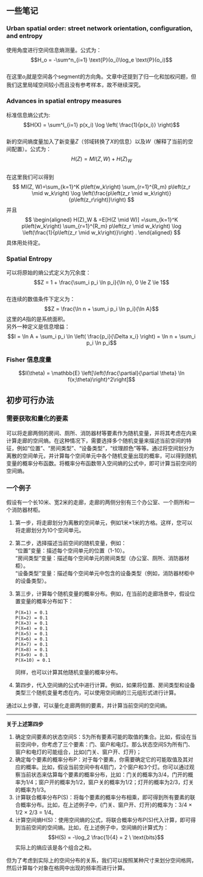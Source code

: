 <script type="text/javascript" src="http://cdn.mathjax.org/mathjax/latest/MathJax.js?config=default"></script>
## 一些笔记
### Urban spatial order: street network orientation, configuration, and entropy
使用角度进行空间信息熵测量。公式为：  
$$H_o = -\sum^n_{i=1} \text{P}(o_i)\log_e \text{P}(o_i)$$  
在这里$o_i$就是空间各个segment的方向角。文章中还提到了归一化和加权问题，但我们这里局域空间较小而且没有参考样本，故不继续深究。
### Advances in spatial entropy measures
标准信息熵公式为:  
$$H(X) = \sum^I_{i=1} p(x_i) \log \left( \frac{1}{p(x_i)} \right)$$  
新的空间熵度量加入了新变量$Z$（邻域转换了$X$的信息）以及$W$（解释了当前的空间配置）。公式为：  
$$H(Z) = MI(Z,W)+H(Z)_W$$  
在这里我们可以得到
$$
MI(Z, W)=\sum_{k=1}^K p\left(w_k\right) \sum_{r=1}^{R_m} p\left(z_r \mid w_k\right) \log \left(\frac{p\left(z_r \mid w_k\right)}{p\left(z_r\right)}\right)
$$
并且
$$
\begin{aligned}
H(Z)_W & =E[H(Z \mid W)] =\sum_{k=1}^K p\left(w_k\right) \sum_{r=1}^{R_m} p\left(z_r \mid w_k\right) \log \left(\frac{1}{p\left(z_r \mid w_k\right)}\right) .
\end{aligned}
$$
具体用处待定。
### Spatial Entropy
可以将原始的熵公式定义为冗余度：  
$$Z = 1 + \frac{\sum_i p_i \ln p_i}{\ln n}, 0 \le Z \le 1$$  
在连续的数值条件下定义为：  
$$Z = \frac{\ln n  + \sum_i p_i \ln p_i}{\ln A}$$
这里的$A$指的是系统面积。  
另外一种定义是信息增益：  
$$I = \ln A + \sum_i p_i \ln \left( \frac{p_i}{\Delta x_i} \right) = \ln n + \sum_i p_i \ln p_i$$  

### Fisher 信息度量
$$I(\theta) = \mathbb{E} \left[\left(\frac{\partial}{\partial \theta} \ln f(x;\theta)\right)^2\right]$$

## 初步可行办法
### 需要获取和量化的要素
可以将走廊两侧的房间、厕所、消防器材等要素作为随机变量，并将其考虑在内来计算走廊的空间熵。在这种情况下，需要选择多个随机变量来描述当前空间的特征，例如“位置”、“房间类型”、“设备类型”，“纹理颜色”等等。通过将空间划分为离散的空间单元，并计算每个空间单元中各个随机变量出现的概率，可以得到随机变量的概率分布函数。将概率分布函数带入空间熵的公式中，即可计算当前空间的空间熵。
### 一个例子
假设有一个长10米、宽2米的走廊，走廊的两侧分别有三个办公室、一个厕所和一个消防器材柜。  
1. 第一步，将走廊划分为离散的空间单元，例如1米×1米的方格。这样，您可以将走廊划分为10个空间单元。  
2. 第二步，选择描述当前空间的随机变量，例如：    
“位置”变量：描述每个空间单元的位置（1-10）。    
“房间类型”变量：描述每个空间单元的房间类型（办公室、厕所、消防器材柜）。    
“设备类型”变量：描述每个空间单元中包含的设备类型（例如，消防器材柜中的设备类型）。

3. 第三步，计算每个随机变量的概率分布。例如，在当前的走廊场景中，假设位置变量的概率分布如下：
    ```
    P(X=1) = 0.1
    P(X=2) = 0.1
    P(X=3) = 0.1
    P(X=4) = 0.1
    P(X=5) = 0.1
    P(X=6) = 0.1
    P(X=7) = 0.1
    P(X=8) = 0.1
    P(X=9) = 0.1
    P(X=10) = 0.1
    ```
    同样，也可以计算其他随机变量的概率分布。
4. 第四步，代入空间熵的公式中进行计算。例如，如果将位置、房间类型和设备类型三个随机变量考虑在内，可以使用空间熵的三元组形式进行计算。

通过以上步骤，可以量化走廊两侧的要素，并计算当前空间的空间熵。  
****
**关于上述第四步**  
1. 确定空间要素的状态空间S：S为所有要素可能的取值的集合。比如，假设在当前空间中，你考虑了三个要素：门、窗户和电灯。那么状态空间S为所有门、窗户和电灯的可能组合，比如{门关、窗户开、灯开}；  
2. 确定每个要素的概率分布P：对于每个要素，你需要确定它的可能取值及其对应的概率。比如，假设当前空间中有4扇门，2个窗户和3个灯。你可以通过观察当前状态来估算每个要素的概率分布，比如：门关的概率为3/4，门开的概率为1/4；窗户开的概率为1/2，窗户关的概率为1/2；灯开的概率为2/3，灯关的概率为1/3。  
3. 计算联合概率分布P(S)：将每个要素的概率分布相乘，即可得到所有要素的联合概率分布。比如，在上述例子中，{门关、窗户开、灯开}的概率为：3/4 × 1/2 × 2/3 = 1/4。  
4. 计算空间熵H(S)：使用空间熵的公式，将联合概率分布P(S)代入计算，即可得到当前空间的空间熵。比如，在上述例子中，空间熵的计算式为：
    $$H(S) = -\log_2 \frac{1}{4} = 2 \ \text{bits}$$
    实际上的熵应该是各个组合之和。

但为了考虑到实际上的空间分布的关系，我们可以按照某种尺寸来划分空间格网，然后计算每个对象在格网中出现的频率而进行计算。